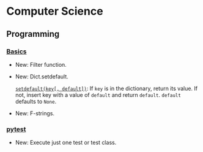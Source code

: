# Computer Science

## Programming

### [Basics](basics.md)

* New: Filter function.
* New: Dict.setdefault.

    [`setdefault(key[, default])`](https://docs.python.org/3/library/stdtypes.html#dict.setdefault):
    If `key` is in the dictionary, return its value. If not, insert key with a
    value of `default` and return `default`. `default` defaults to `None`.
    

* New: F-strings.

### [pytest](pytest.md)

* New: Execute just one test or test class.